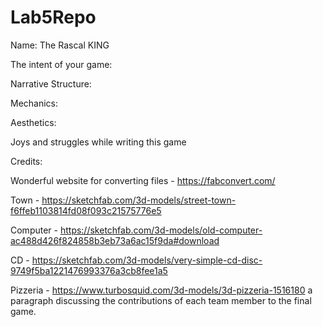 # Lab5Repo

Name: The Rascal KING

The intent of your game:

Narrative Structure:

Mechanics:

Aesthetics:

Joys and struggles while writing this game

Credits:

Wonderful website for converting files - https://fabconvert.com/

Town - https://sketchfab.com/3d-models/street-town-f6ffeb1103814fd08f093c21575776e5

Computer - https://sketchfab.com/3d-models/old-computer-ac488d426f824858b3eb73a6ac15f9da#download

CD - https://sketchfab.com/3d-models/very-simple-cd-disc-9749f5ba1221476993376a3cb8fee1a5

Pizzeria - https://www.turbosquid.com/3d-models/3d-pizzeria-1516180
a paragraph discussing the contributions of each team member to the final game.
